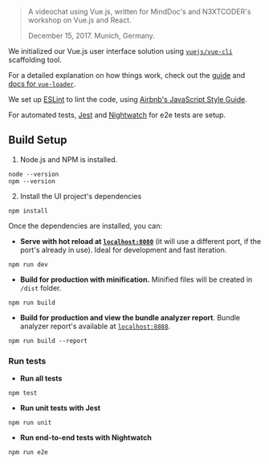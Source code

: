 > A videochat using Vue.js, written for MindDoc's and N3XTCODER's workshop on Vue.js and React.
>
> December 15, 2017.
> Munich, Germany.

We initialized our Vue.js user interface solution using [`vuejs/vue-cli`](https://github.com/vuejs/vue-cli) scaffolding tool.

For a detailed explanation on how things work, check out the [guide](http://vuejs-templates.github.io/webpack/) and [docs for `vue-loader`](http://vuejs.github.io/vue-loader).

We set up [ESLint](https://eslint.org/) to lint the code, using [Airbnb's JavaScript Style Guide](https://github.com/airbnb/javascript).

For automated tests, [Jest](https://facebook.github.io/jest/) and [Nightwatch](http://nightwatchjs.org/) for e2e tests are setup.


## Build Setup

1. Node.js and NPM is installed.

```
node --version
npm --version
```

2. Install the UI project's dependencies

```
npm install
```

Once the dependencies are installed, you can:

* **Serve with hot reload at [`localhost:8080`](http://localhost:8080)** (it will use a different port, if the port's already in use). Ideal for development and fast iteration.

```
npm run dev
```

* **Build for production with minification.** Minified files will be created in `/dist` folder.

```
npm run build
```

* **Build for production and view the bundle analyzer report**. Bundle analyzer report's available at [`localhost:8888`](http://localhost:8888/).

```
npm run build --report
```

### Run tests

* **Run all tests**

```
npm test
```

* **Run unit tests with Jest**

```
npm run unit
```

* **Run end-to-end tests with Nightwatch**

```
npm run e2e
```
